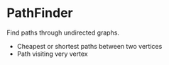 # PathFinder

Find paths through undirected graphs.

* Cheapest or shortest paths between two vertices
* Path visiting very vertex

